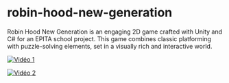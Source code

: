 # robin-hood-new-generation
Robin Hood New Generation is an engaging 2D game crafted with Unity and C# for an EPITA school project. This game combines classic platforming with puzzle-solving elements, set in a visually rich and interactive world.


[![Vidéo 1](https://img.youtube.com/vi/GWp7Gayqz8E/0.jpg)](https://youtu.be/GWp7Gayqz8E)

[![Vidéo 2](https://img.youtube.com/vi/K3K3KNu4CQk/0.jpg)](https://youtu.be/K3K3KNu4CQk)
